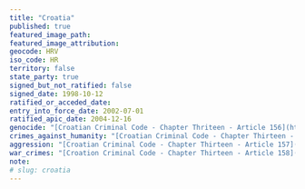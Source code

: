 ```yaml
---
title: "Croatia"
published: true
featured_image_path:
featured_image_attribution:
geocode: HRV
iso_code: HR
territory: false
state_party: true
signed_but_not_ratified: false
signed_date: 1998-10-12
ratified_or_acceded_date:
entry_into_force_date: 2002-07-01
ratified_apic_date: 2004-12-16
genocide: "[Croatian Criminal Code - Chapter Thriteen - Article 156](https://iccdb.hrlc.net/data/doc/179/keyword/46/)"
crimes_against_humanity: "[Croatian Criminal Code - Chapter Thirteen - Article 157A](https://iccdb.hrlc.net/data/doc/179/keyword/13/)"
aggression: "[Croatian Criminal Code - Chapter Thirteen - Article 157](https://iccdb.hrlc.net/data/doc/179/keyword/1/)"
war_crimes: "[Croation Criminal Code - Chapter Thirteen - Article 158](https://iccdb.hrlc.net/data/doc/179/keyword/145/)"
note:
# slug: croatia
---
```

